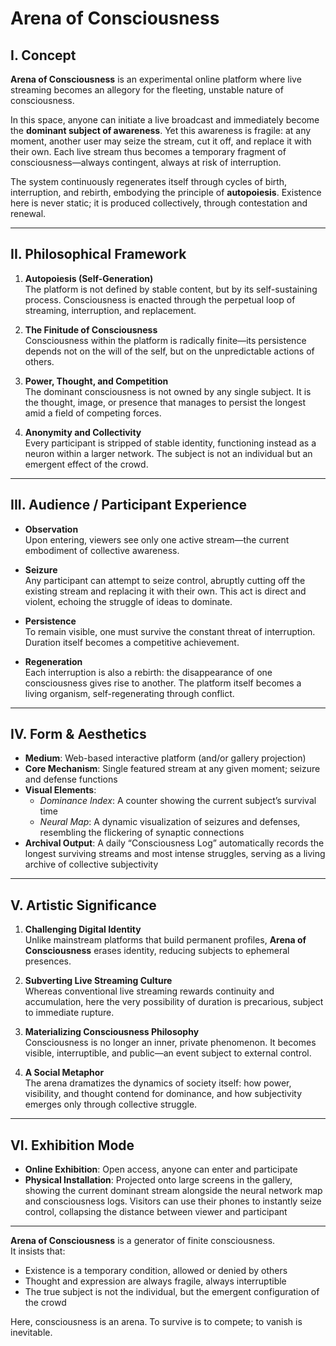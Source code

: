 # Arena of Consciousness  
## I. Concept  

**Arena of Consciousness** is an experimental online platform where live streaming becomes an allegory for the fleeting, unstable nature of consciousness.  

In this space, anyone can initiate a live broadcast and immediately become the **dominant subject of awareness**. Yet this awareness is fragile: at any moment, another user may seize the stream, cut it off, and replace it with their own. Each live stream thus becomes a temporary fragment of consciousness—always contingent, always at risk of interruption.  

The system continuously regenerates itself through cycles of birth, interruption, and rebirth, embodying the principle of **autopoiesis**. Existence here is never static; it is produced collectively, through contestation and renewal.  

---

## II. Philosophical Framework  

1. **Autopoiesis (Self-Generation)**  
   The platform is not defined by stable content, but by its self-sustaining process. Consciousness is enacted through the perpetual loop of streaming, interruption, and replacement.  

2. **The Finitude of Consciousness**  
   Consciousness within the platform is radically finite—its persistence depends not on the will of the self, but on the unpredictable actions of others.  

3. **Power, Thought, and Competition**  
   The dominant consciousness is not owned by any single subject. It is the thought, image, or presence that manages to persist the longest amid a field of competing forces.  

4. **Anonymity and Collectivity**  
   Every participant is stripped of stable identity, functioning instead as a neuron within a larger network. The subject is not an individual but an emergent effect of the crowd.  

---

## III. Audience / Participant Experience  

- **Observation**  
  Upon entering, viewers see only one active stream—the current embodiment of collective awareness.  

- **Seizure**  
  Any participant can attempt to seize control, abruptly cutting off the existing stream and replacing it with their own. This act is direct and violent, echoing the struggle of ideas to dominate.  

- **Persistence**  
  To remain visible, one must survive the constant threat of interruption. Duration itself becomes a competitive achievement.  

- **Regeneration**  
  Each interruption is also a rebirth: the disappearance of one consciousness gives rise to another. The platform itself becomes a living organism, self-regenerating through conflict.  

---

## IV. Form & Aesthetics  

- **Medium**: Web-based interactive platform (and/or gallery projection)  
- **Core Mechanism**: Single featured stream at any given moment; seizure and defense functions  
- **Visual Elements**:  
  - *Dominance Index*: A counter showing the current subject’s survival time  
  - *Neural Map*: A dynamic visualization of seizures and defenses, resembling the flickering of synaptic connections  
- **Archival Output**: A daily “Consciousness Log” automatically records the longest surviving streams and most intense struggles, serving as a living archive of collective subjectivity  

---

## V. Artistic Significance  

1. **Challenging Digital Identity**  
   Unlike mainstream platforms that build permanent profiles, **Arena of Consciousness** erases identity, reducing subjects to ephemeral presences.  

2. **Subverting Live Streaming Culture**  
   Whereas conventional live streaming rewards continuity and accumulation, here the very possibility of duration is precarious, subject to immediate rupture.  

3. **Materializing Consciousness Philosophy**  
   Consciousness is no longer an inner, private phenomenon. It becomes visible, interruptible, and public—an event subject to external control.  

4. **A Social Metaphor**  
   The arena dramatizes the dynamics of society itself: how power, visibility, and thought contend for dominance, and how subjectivity emerges only through collective struggle.  

---

## VI. Exhibition Mode  

- **Online Exhibition**: Open access, anyone can enter and participate  
- **Physical Installation**: Projected onto large screens in the gallery, showing the current dominant stream alongside the neural network map and consciousness logs. Visitors can use their phones to instantly seize control, collapsing the distance between viewer and participant  

---

**Arena of Consciousness** is a generator of finite consciousness.  
It insists that:  

- Existence is a temporary condition, allowed or denied by others  
- Thought and expression are always fragile, always interruptible  
- The true subject is not the individual, but the emergent configuration of the crowd  

Here, consciousness is an arena. To survive is to compete; to vanish is inevitable.  
